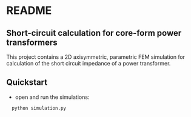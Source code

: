 # README

## Short-circuit calculation for core-form power transformers

This project contains a 2D axisymmetric, parametric FEM simulation for calculation of the short circuit impedance of a
power transformer.

## Quickstart

- open and run the simulations:
```
  python simulation.py
```
